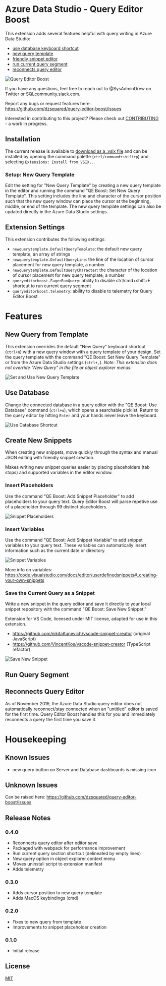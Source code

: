 # Azure Data Studio - Query Editor Boost

This extension adds several features helpful with query writing in Azure Data Studio:
* [use database keyboard shortcut](#use-database)
* [new query template](#new-query-from-template)
* [friendly snippet editor](#create-new-snippets)
* [run current query segment](#run-query-segment)
* [reconnects query editor](#reconnects-query-editor)

![Query Editor Boost](https://raw.githubusercontent.com/dzsquared/query-editor-boost/master/images/QEboost_wide200.png)


If you have any questions, feel free to reach out to @SysAdminDrew on Twitter or SQLcommunity.slack.com.

Report any bugs or request features here: https://github.com/dzsquared/query-editor-boost/issues

Interested in contributing to this project?  Please check out [CONTRIBUTING](https://github.com/dzsquared/query-editor-boost/blob/master/CONTRIBUTING.md) - a work in progress.


## Installation
The current release is available to [download as a .vsix file](https://github.com/dzsquared/query-editor-boost/releases/download/0.4.0/query-editor-boost-0.4.0.vsix) and can be installed by opening the command palette (`ctrl/command+shift+p`) and selecting `Extensions: Install from VSIX...`

### Setup: New Query Template
Edit the setting for "New Query Template" by creating a new query template in the editor and running the command "QE Boost: Set New Query Template". This setting includes the line and character of the cursor position such that the new query window can place the cursor at the beginning, middle, or end of the template. The new query template settings can also be updated directly in the Azure Data Studio settings.


## Extension Settings

This extension contributes the following settings:

* `newquerytemplate.DefaultQueryTemplate`: the default new query template, an array of strings
* `newquerytemplate.DefaultQueryLine`: the line of the location of cursor placement for new query template, a number
* `newquerytemplate.DefaultQueryCharacter`: the character of the location of cursor placement for new query template, a number
* `queryeditorboost.EagerRunQuery`: ability to disable ctrl/cmd+shift+E shortcut to run current query segment
* `queryeditorboost.telemetry`: ability to disable to telemetry for Query Editor Boost

# Features

## New Query from Template
This extension overrides the default "New Query" keyboard shortcut (`ctrl+n`) with a new query window with a query template of your design.  Set the query template  with the command "QE Boost: Set New Query Template" or from the Azure Data Studio settings (`ctrl+,`).
*Note: This extension does not override "New Query" in the file  or object explorer menus.*

![Set and Use New Query Template](https://raw.githubusercontent.com/dzsquared/query-editor-boost/master/images/setNewQueryTemplate.gif)


## Use Database
Change the connected database in a query editor with the "QE Boost: Use Database" command (`ctrl+u`), which opens a searchable picklist. Return to the query editor by hitting `Enter` and your hands never leave the keyboard.

![Use Database Shortcut](https://raw.githubusercontent.com/dzsquared/query-editor-boost/master/images/useDatabase.gif)


## Create New Snippets

When creating new snippets, move quickly through the syntax and manual JSON editing with friendly snippet creation.

Makes writing new snippet queries easier by placing placeholders (tab stops) and supported variables in the editor window.

### Insert Placeholders

Use the command "QE Boost: Add Snippet Placeholder" to add placeholders to your query text.  Query Editor Boost will parse repetive use of a placeholder through 99 distinct placeholders.

![Snippet Placeholders](https://raw.githubusercontent.com/dzsquared/query-editor-boost/master/images/snippetPlaceholders.gif)

### Insert Variables

Use the command "QE Boost: Add Snippet Variable" to add snippet variables to your query text.  These variables can automatically insert information such as the current date or directory.

![Snippet Variables](https://raw.githubusercontent.com/dzsquared/query-editor-boost/master/images/snippetVariables.gif)

More info on variables: https://code.visualstudio.com/docs/editor/userdefinedsnippets#_creating-your-own-snippets


### Save the Current Query as a Snippet
Write a new snippet in the query editor and save it directly to your local snippet repository with the command "QE Boost: Save New Snippet."

Extension for VS Code, licensed under MIT license, adapted for use in this extension.
- https://github.com/nikitaKunevich/vscode-snippet-creator (original JavaScript)
- https://github.com/VincentKos/vscode-snippet-creator (TypeScript refactor)

![Save New Snippet](https://raw.githubusercontent.com/dzsquared/query-editor-boost/master/images/snippetSave.gif)


## Run Query Segment


## Reconnects Query Editor
As of November 2019, the Azure Data Studio query editor does not automatically reconnect/stay connected when an "untitled" editor is saved for the first time.  Query Editor Boost handles this for you and immediately reconnects a query the first time you save it.

# Housekeeping

## Known Issues

- new query button on Server and Database dashboards is missing icon

## Unknown Issues
Can be raised here: https://github.com/dzsquared/query-editor-boost/issues

## Release Notes


### 0.4.0

- Reconnects query editor after editor save
- Packaged with webpack for performance improvement
- Run current query section shortcut (delineated by empty lines)
- New query option in object explorer context menu
- Moves uninstall script to extension manifest
- Adds telemetry

### 0.3.0

- Adds cursor position to new query template
- Adds MacOS keybindings (cmd)

### 0.2.0

- Fixes to new query from template
- Improvements to snippet placeholder creation

### 0.1.0

- Initial release

## License
[MIT](https://github.com/dzsquared/query-editor-boost/blob/master/LICENSE)

